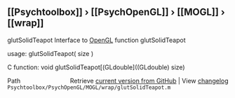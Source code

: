 ## [[Psychtoolbox]] &#8250; [[PsychOpenGL]] &#8250; [[MOGL]] &#8250; [[wrap]]

glutSolidTeapot  Interface to [OpenGL](OpenGL) function glutSolidTeapot  
  
usage:  glutSolidTeapot( size )  
  
C function:  void glutSolidTeapot[(GLdouble]((GLdouble) size)  




<div class="code_header" style="text-align:right;">
  <span style="float:left;">Path&nbsp;&nbsp;</span> <span class="counter">Retrieve <a href=
  "https://raw.github.com/Psychtoolbox-3/Psychtoolbox-3/beta/Psychtoolbox/PsychOpenGL/MOGL/wrap/glutSolidTeapot.m">current version from GitHub</a> | View <a href=
  "https://github.com/Psychtoolbox-3/Psychtoolbox-3/commits/beta/Psychtoolbox/PsychOpenGL/MOGL/wrap/glutSolidTeapot.m">changelog</a></span>
</div>
<div class="code">
  <code>Psychtoolbox/PsychOpenGL/MOGL/wrap/glutSolidTeapot.m</code>
</div>

